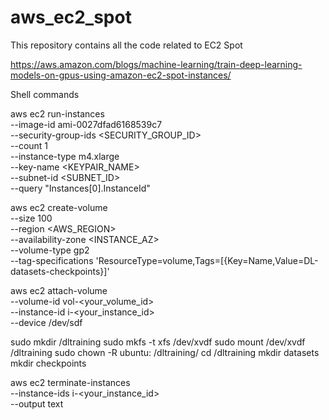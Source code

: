 # aws_ec2_spot
This repository contains all the code related to EC2 Spot

https://aws.amazon.com/blogs/machine-learning/train-deep-learning-models-on-gpus-using-amazon-ec2-spot-instances/

Shell commands

aws ec2 run-instances \
    --image-id ami-0027dfad6168539c7 \
    --security-group-ids <SECURITY_GROUP_ID> \
    --count 1 \
    --instance-type m4.xlarge \
    --key-name <KEYPAIR_NAME> \
    --subnet-id <SUBNET_ID> \
    --query "Instances[0].InstanceId"
    

aws ec2 create-volume \
    --size 100 \
    --region <AWS_REGION> \
    --availability-zone <INSTANCE_AZ> \
    --volume-type gp2 \
    --tag-specifications 'ResourceType=volume,Tags=[{Key=Name,Value=DL-datasets-checkpoints}]' 

aws ec2 attach-volume \
    --volume-id vol-<your_volume_id> \
    --instance-id i-<your_instance_id> \
    --device /dev/sdf
        
        
sudo mkdir /dltraining
sudo mkfs -t xfs /dev/xvdf
sudo mount /dev/xvdf /dltraining
sudo chown -R ubuntu: /dltraining/
cd /dltraining
mkdir datasets
mkdir checkpoints        


aws ec2 terminate-instances \
    --instance-ids i-<your_instance_id> \
    --output text
    
    
